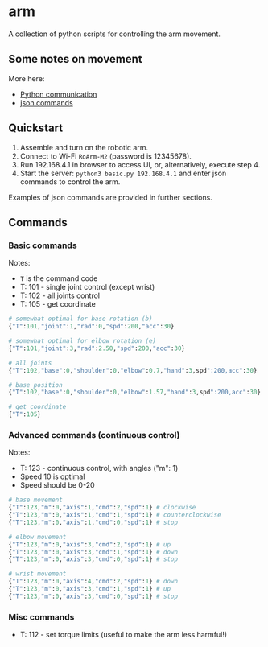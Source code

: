 # arm

A collection of python scripts for controlling the arm movement.

## Some notes on movement

More here: 
* [Python communication](https://www.waveshare.com/wiki/RoArm-M2-S_Python_HTTP_Request_Communication)
* [json commands](https://www.waveshare.com/wiki/RoArm-M2-S_Robotic_Arm_Control)

## Quickstart
1. Assemble and turn on the robotic arm.
2. Connect to Wi-Fi `RoArm-M2` (password is 12345678).
3. Run 192.168.4.1 in browser to access UI, or, alternatively, execute step 4.
4. Start the server: `python3 basic.py 192.168.4.1` and enter json commands to control the arm.

Examples of json commands are provided in further sections.

## Commands
### Basic commands 
Notes:
* `T` is the command code
* T: 101 - single joint control (except wrist)
* T: 102 - all joints control
* T: 105 - get coordinate

```py
# somewhat optimal for base rotation (b)
{"T":101,"joint":1,"rad":0,"spd":200,"acc":30}

# somewhat optimal for elbow rotation (e)
{"T":101,"joint":3,"rad":2.50,"spd":200,"acc":30}

# all joints
{"T":102,"base":0,"shoulder":0,"elbow":0.7,"hand":3,spd":200,acc":30}  # hand and shoulder should be fixed

# base position
{"T":102,"base":0,"shoulder":0,"elbow":1.57,"hand":3,spd":200,acc":30}  # hand and shoulder should be fixed

# get coordinate
{"T":105}
```

### Advanced commands (continuous control)
Notes:
* T: 123 - continuous control, with angles ("m": 1)
* Speed 10 is optimal
* Speed should be 0-20

```py
# base movement
{"T":123,"m":0,"axis":1,"cmd":2,"spd":1} # clockwise
{"T":123,"m":0,"axis":1,"cmd":1,"spd":1} # counterclockwise
{"T":123,"m":0,"axis":1,"cmd":0,"spd":1} # stop

# elbow movement
{"T":123,"m":0,"axis":3,"cmd":2,"spd":1} # up
{"T":123,"m":0,"axis":3,"cmd":1,"spd":1} # down
{"T":123,"m":0,"axis":3,"cmd":0,"spd":1} # stop

# wrist movement
{"T":123,"m":0,"axis":4,"cmd":2,"spd":1} # down
{"T":123,"m":0,"axis":3,"cmd":1,"spd":1} # up
{"T":123,"m":0,"axis":3,"cmd":0,"spd":1} # stop
```

### Misc commands
* T: 112 - set torque limits (useful to make the arm less harmful!)

